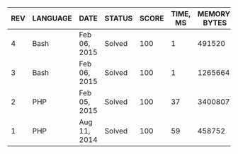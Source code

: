 
| REV | LANGUAGE | DATE | STATUS | SCORE | TIME, MS | MEMORY, BYTES | IN RANKING | UNIQUE | RANKING POINTS |
|-----|----------|------|--------|-------|----------|---------------|------------|--------|----------------|
| 4 | Bash | Feb 06, 2015 | Solved | 100 | 1 | 491520 | no | yes | 34.425 |
| 3 | Bash | Feb 06, 2015 | Solved | 100 | 1 | 1265664 | yes | yes | 34.733 |
| 2 | PHP | Feb 05, 2015 | Solved | 100 | 37 | 3400807 | no | yes | 29.009 |
| 1 | PHP | Aug 11, 2014 | Solved | 100 | 59 | 458752 | yes | yes | 34.513 |
